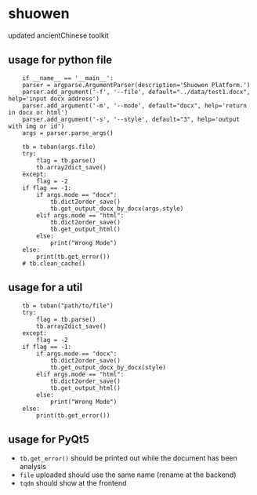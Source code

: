 # shuowen
updated ancientChinese toolkit

## usage for python file

```
    if __name__ == '__main__':
    parser = argparse.ArgumentParser(description='Shuowen Platform.')
    parser.add_argument('-f', '--file', default="../data/test1.docx", help='input docx address')
    parser.add_argument('-m', '--mode', default="docx", help='return in docx or html')
    parser.add_argument('-s', '--style', default="3", help='output with img or id')
    args = parser.parse_args()
    
    tb = tuban(args.file)
    try:
        flag = tb.parse()
        tb.array2dict_save()
    except:
        flag = -2
    if flag == -1:
        if args.mode == "docx":
            tb.dict2order_save()
            tb.get_output_docx_by_docx(args.style)
        elif args.mode == "html":
            tb.dict2order_save()
            tb.get_output_html()
        else:
            print("Wrong Mode")
    else:
        print(tb.get_error())
    # tb.clean_cache()
```

## usage for a util

```
    tb = tuban("path/to/file")
    try:
        flag = tb.parse()
        tb.array2dict_save()
    except:
        flag = -2
    if flag == -1:
        if args.mode == "docx":
            tb.dict2order_save()
            tb.get_output_docx_by_docx(style)
        elif args.mode == "html":
            tb.dict2order_save()
            tb.get_output_html()
        else:
            print("Wrong Mode")
    else:
        print(tb.get_error())
```

## usage for PyQt5

- `tb.get_error()` should be printed out while the document has been analysis
- `file` uploaded should use the same name (rename at the backend)
- `tqdm` should show at the frontend